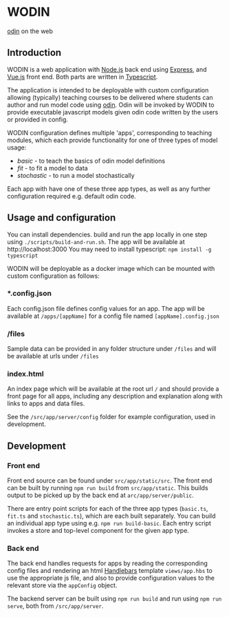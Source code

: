 # WODIN

[odin](https://github.com/mrc-ide/odin) on the web

## Introduction

WODIN is a web application with [Node.js](https://nodejs.org/en/) back end using [Express](http://expressjs.com/), 
and [Vue.js](https://vuejs.org/) front end. Both parts are written in [Typescript](https://www.typescriptlang.org/).  

The application is intended to be deployable with custom configuration allowing (typically) teaching courses to be delivered
where students can author and run model code using [odin](https://github.com/mrc-ide/odin). 
Odin will be invoked by WODIN to provide executable javascript
models given odin code written by the users or provided in config. 

WODIN configuration defines multiple 'apps', corresponding to teaching modules, which each provide functionality for 
one of three types of model usage:
- *basic* - to teach the basics of odin model definitions
- *fit* - to fit a model to data
- *stochastic* - to run a model stochastically

Each app with have one of these three app types, as well as any further configuration required e.g. default odin code. 

## Usage and configuration

You can install dependencies. build and run the app locally in one step using `./scripts/build-and-run.sh`. The app will be available at http://localhost:3000 
You may need to install typescript: `npm install -g typescript`

WODIN will be deployable as a docker image which can be mounted with custom configuration as follows:

### *.config.json

Each config.json file defines config values for an app. The app will be available at `/apps/[appName]` for a config
file named `[appName].config.json`

### /files

Sample data can be provided in any folder structure under `/files` and will be available at urls under `/files`

### index.html 

An index page which will be available at the root url `/` and should provide a front page for all apps, including any description
and explanation along with links to apps and data files.

See the `/src/app/server/config` folder for example configuration, used in development. 

## Development

### Front end 

Front end source can be found under `src/app/static/src`. The front end can be built by running `npm run build` from
`src/app/static`. This builds output to be picked up by the back end at `arc/app/server/public`.

There are entry point scripts for each of the three app types (`basic.ts`, `fit.ts` and `stochastic.ts`), which are each
built separately. You can build an individual app type using e.g. `npm run build-basic`. Each entry script invokes a store
and top-level component for the given app type. 

### Back end

The back end handles requests for apps by reading the corresponding config files and rendering an html [Handlebars](https://handlebarsjs.com/) template
`views/app.hbs` to use the appropriate js file, and also to provide configuration values to the relevant store via
the `appConfig` object.

The backend server can be built using `npm run build` and  run using `npm run serve`, both from `/src/app/server`.



